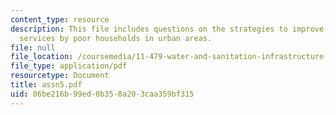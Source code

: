 ```yaml
---
content_type: resource
description: This file includes questions on the strategies to improve access to W&S
  services by poor households in urban areas.
file: null
file_location: /coursemedia/11-479-water-and-sanitation-infrastructure-planning-in-developing-countries-spring-2005/06be216b99ed0b358a203caa359bf315_assn5.pdf
file_type: application/pdf
resourcetype: Document
title: assn5.pdf
uid: 06be216b-99ed-0b35-8a20-3caa359bf315
---
```

